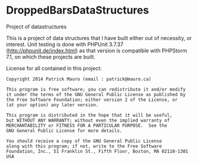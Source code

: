 DroppedBarsDataStructures
=========================

Project of datastructures

This is a project of data structures that I have built either out of necessity, or interest.
Unit testing is done with PHPUnit 3.7.37 (http://phpunit.de/index.html) as that version is compatible with PHPStorm 7.1, on which these projects are built.


License for all contained in this project:

	Copyright 2014 Patrick Mauro (email : patrick@mauro.ca)

	This program is free software; you can redistribute it and/or modify
	it under the terms of the GNU General Public License as published by
	the Free Software Foundation; either version 2 of the License, or
	(at your option) any later version.

	This program is distributed in the hope that it will be useful,
	but WITHOUT ANY WARRANTY; without even the implied warranty of
	MERCHANTABILITY or FITNESS FOR A PARTICULAR PURPOSE.  See the
	GNU General Public License for more details.

	You should receive a copy of the GNU General Public License
	along with this program; if not, write to the Free Software
	Foundation, Inc., 51 Franklin St., Fifth Floor, Boston, MA 02110-1301 USA
